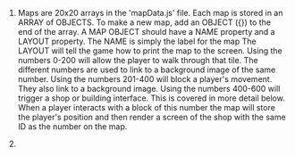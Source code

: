 1. Maps are 20x20 arrays in the 'mapData.js' file.
    Each map is stored in an ARRAY of OBJECTS. To make a new map, add an OBJECT ({}) to the end of the array.
    A MAP OBJECT should have a NAME property and a LAYOUT property.
    The NAME is simply the label for the map
    The LAYOUT will tell the game how to print the map to the screen.
        Using the numbers 0-200 will allow the player to walk through that tile. The different numbers are used to link to a background image of the same number.
        Using the numbers 201-400 will block a player's movement. They also link to a background image.
        Using the numbers 400-600 will trigger a shop or building interface. This is covered in more detail below. When a player interacts with a block of this number the map will store the player's position and then render a screen of the shop with the same ID as the number on the map.

2. 